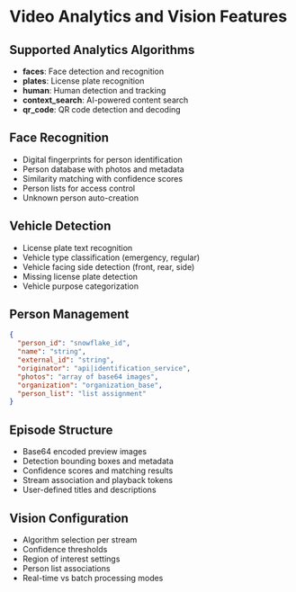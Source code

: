 # Video Analytics and Vision Features

## Supported Analytics Algorithms
- **faces**: Face detection and recognition
- **plates**: License plate recognition
- **human**: Human detection and tracking
- **context_search**: AI-powered content search
- **qr_code**: QR code detection and decoding

## Face Recognition
- Digital fingerprints for person identification
- Person database with photos and metadata
- Similarity matching with confidence scores
- Person lists for access control
- Unknown person auto-creation

## Vehicle Detection
- License plate text recognition
- Vehicle type classification (emergency, regular)
- Vehicle facing side detection (front, rear, side)
- Missing license plate detection
- Vehicle purpose categorization

## Person Management
```json
{
  "person_id": "snowflake_id",
  "name": "string",
  "external_id": "string",
  "originator": "api|identification_service",
  "photos": "array of base64 images",
  "organization": "organization_base",
  "person_list": "list assignment"
}
```

## Episode Structure
- Base64 encoded preview images
- Detection bounding boxes and metadata
- Confidence scores and matching results
- Stream association and playback tokens
- User-defined titles and descriptions

## Vision Configuration
- Algorithm selection per stream
- Confidence thresholds
- Region of interest settings
- Person list associations
- Real-time vs batch processing modes